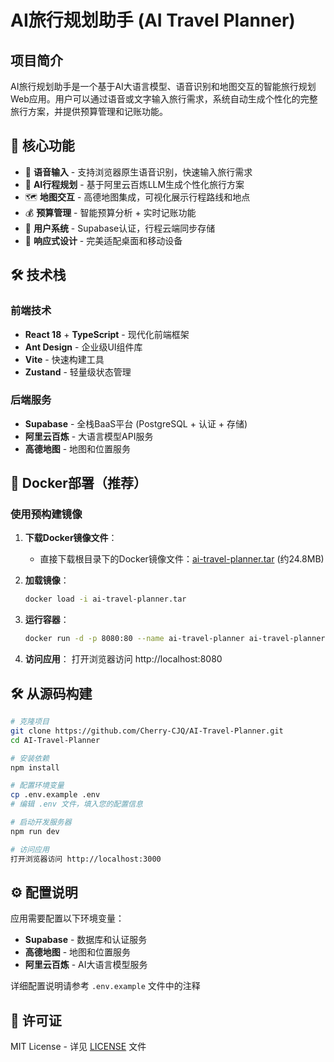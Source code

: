 # AI旅行规划助手 (AI Travel Planner)

## 项目简介

AI旅行规划助手是一个基于AI大语言模型、语音识别和地图交互的智能旅行规划Web应用。用户可以通过语音或文字输入旅行需求，系统自动生成个性化的完整旅行方案，并提供预算管理和记账功能。

## 🚀 核心功能

- 🎤 **语音输入** - 支持浏览器原生语音识别，快速输入旅行需求
- 🤖 **AI行程规划** - 基于阿里云百炼LLM生成个性化旅行方案
- 🗺️ **地图交互** - 高德地图集成，可视化展示行程路线和地点
- 💰 **预算管理** - 智能预算分析 + 实时记账功能
- 👤 **用户系统** - Supabase认证，行程云端同步存储
- 📱 **响应式设计** - 完美适配桌面和移动设备

## 🛠️ 技术栈

### 前端技术
- **React 18** + **TypeScript** - 现代化前端框架
- **Ant Design** - 企业级UI组件库
- **Vite** - 快速构建工具
- **Zustand** - 轻量级状态管理

### 后端服务
- **Supabase** - 全栈BaaS平台 (PostgreSQL + 认证 + 存储)
- **阿里云百炼** - 大语言模型API服务
- **高德地图** - 地图和位置服务

## 🐳 Docker部署（推荐）

### 使用预构建镜像

1. **下载Docker镜像文件**：
   - 直接下载根目录下的Docker镜像文件：[ai-travel-planner.tar](./ai-travel-planner.tar) (约24.8MB)

2. **加载镜像**：
   ```bash
   docker load -i ai-travel-planner.tar
   ```

3. **运行容器**：
   ```bash
   docker run -d -p 8080:80 --name ai-travel-planner ai-travel-planner:latest
   ```

4. **访问应用**：
   打开浏览器访问 http://localhost:8080

## 🛠️ 从源码构建

```bash
# 克隆项目
git clone https://github.com/Cherry-CJQ/AI-Travel-Planner.git
cd AI-Travel-Planner

# 安装依赖
npm install

# 配置环境变量
cp .env.example .env
# 编辑 .env 文件，填入您的配置信息

# 启动开发服务器
npm run dev

# 访问应用
打开浏览器访问 http://localhost:3000
```

## ⚙️ 配置说明

应用需要配置以下环境变量：

- **Supabase** - 数据库和认证服务
- **高德地图** - 地图和位置服务
- **阿里云百炼** - AI大语言模型服务

详细配置说明请参考 `.env.example` 文件中的注释

## 📄 许可证

MIT License - 详见 [LICENSE](./LICENSE) 文件